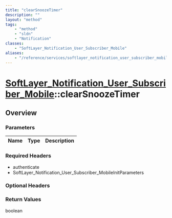 ```yaml
---
title: "clearSnoozeTimer"
description: ""
layout: "method"
tags:
    - "method"
    - "sldn"
    - "Notification"
classes:
    - "SoftLayer_Notification_User_Subscriber_Mobile"
aliases:
    - "/reference/services/softlayer_notification_user_subscriber_mobile/clearSnoozeTimer"
---
```

# [SoftLayer_Notification_User_Subscriber_Mobile](/reference/services/SoftLayer_Notification_User_Subscriber_Mobile)::clearSnoozeTimer




## Overview 


### Parameters 
|Name | Type | Description |
| --- | --- | --- |


### Required Headers
* authenticate
* SoftLayer_Notification_User_Subscriber_MobileInitParameters

### Optional Headers

### Return Values
boolean

